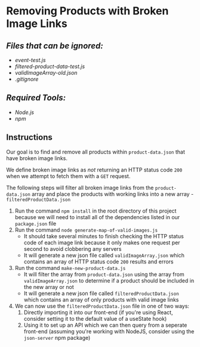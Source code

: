 # Removing Products with Broken Image Links

## *Files that can be ignored:*
  - *event-test.js*
  - *filtered-product-data-test.js*
  - *validImageArray-old.json*
  - *.gitignore*

## *Required Tools:*
  - *Node.js*
  - *npm*

## Instructions

Our goal is to find and remove all products within ```product-data.json``` that have broken image links.

We define broken image links as *not* returning an HTTP status code ```200``` when we attempt to fetch them with a ```GET``` request.

The following steps will filter all broken image links from the ```product-data.json``` array and place the products with working links into a new array - ```filteredProductData.json```

1) Run the command ```npm install``` in the root directory of this project because we will need to install all of the dependencies listed in our ```package.json``` file
2) Run the command ```node generate-map-of-valid-images.js```
    - It should take several minutes to finish checking the HTTP status code of each image link because it only makes one request per second to avoid clobbering any servers
    - It will generate a new json file called ```validImageArray.json``` which contains an array of HTTP status code ```200``` results and errors
3) Run the command ```make-new-product-data.js```
    - It will filter the array from ```product-data.json``` using the array from ```validImageArray.json``` to determine if a product should be included in the new array or not
    - It will generate a new json file called ```filteredProductData.json``` which contains an array of only products with valid image links
3) We can now use the ```filteredProductData.json``` file in one of two ways:
      1) Directly importing it into our front-end (if you're using React, consider setting it to the default value of a useState hook)
      2) Using it to set up an API which we can then query from a seperate front-end (assuming you're working with NodeJS, consider using the ```json-server``` npm package)
